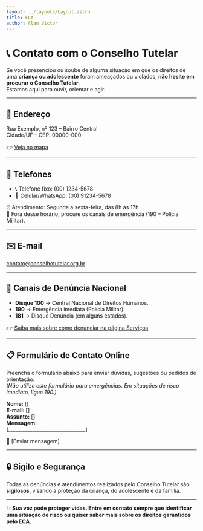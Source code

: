 ```yaml
---
layout: ../layouts/Layout.astro
title: ECA
author: Alan Victor
---
```


# 📞 Contato com o Conselho Tutelar

Se você presenciou ou soube de alguma situação em que os direitos de uma **criança ou adolescente** foram ameaçados ou violados, **não hesite em procurar o Conselho Tutelar**.  
Estamos aqui para ouvir, orientar e agir.

---

## 🏢 Endereço
Rua Exemplo, nº 123 – Bairro Central  
Cidade/UF – CEP: 00000-000  

👉 [Veja no mapa](#)

---

## 📱 Telefones
- 📞 Telefone fixo: (00) 1234-5678  
- 📱 Celular/WhatsApp: (00) 91234-5678  

⏰ Atendimento: Segunda a sexta-feira, das 8h às 17h  
📢 Fora desse horário, procure os canais de emergência (190 – Polícia Militar).  

---

## ✉️ E-mail
contato@conselhotutelar.org.br  

---

## 📢 Canais de Denúncia Nacional
- **Disque 100** → Central Nacional de Direitos Humanos.  
- **190** → Emergência imediata (Polícia Militar).  
- **181** → Disque Denúncia (em alguns estados).  

👉 [Saiba mais sobre como denunciar na página Serviços](#).  

---

## 📋 Formulário de Contato Online

Preencha o formulário abaixo para enviar dúvidas, sugestões ou pedidos de orientação.  
*(Não utilize este formulário para emergências. Em situações de risco imediato, ligue 190.)*  

**Nome:** [__________]  
**E-mail:** [__________]  
**Assunto:** [__________]  
**Mensagem:**  
[__________________________________________]  

📩 [Enviar mensagem]  

---

## 🔒 Sigilo e Segurança
Todas as denúncias e atendimentos realizados pelo Conselho Tutelar são **sigilosos**, visando a proteção da criança, do adolescente e da família.  

---

✨ **Sua voz pode proteger vidas. Entre em contato sempre que identificar uma situação de risco ou quiser saber mais sobre os direitos garantidos pelo ECA.**